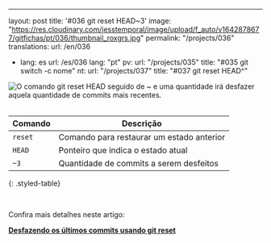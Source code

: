 ---
layout: post
title: '#036 git reset HEAD~3'
image: "https://res.cloudinary.com/jesstemporal/image/upload/f_auto/v1642878677/gitfichas/pt/036/thumbnail_roxgrs.jpg"
permalink: "/projects/036"
translations:
  url: /en/036
 - lang: es
   url: /es/036
lang: "pt"
pv:
  url: "/projects/035"
  title: "#035 git switch -c nome"
nt:
  url: "/projects/037"
  title: "#037 git reset HEAD^"

<img alt="O comando git reset HEAD seguido de ~ e uma quantidade irá desfazer aquela quantidade de commits mais recentes." src="https://res.cloudinary.com/jesstemporal/image/upload/v1642878677/gitfichas/pt/036/full_mstasz.jpg"><br><br>

| Comando | Descrição |
|---------|-------------|
| `reset` | Comando para restaurar um estado anterior |
| `HEAD` | Ponteiro que indica o estado atual |
| `~3` | Quantidade de commits a serem desfeitos |
{: .styled-table}

<br>

Confira mais detalhes neste artigo:

<a href="https://jtemporal.com/desfazendo-um-ou-mais-commits/?utm_source=gitfichas">
  <strong>Desfazendo os últimos commits usando git reset</strong>
</a>
